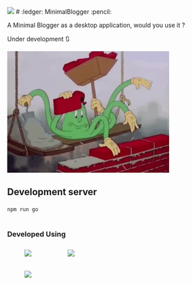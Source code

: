<!-- ![minBlogger logo](src/assets/minBlogger-grey.ico) -->
<img src="src/assets/minBlogger-grey.ico" width="48">
# :ledger: MinimalBlogger :pencil:
<!-- <img src="src/assets/minBlogger-logo.svg" style="margin:10px 40px;" height="80"> -->


 A Minimal Blogger as a desktop application, would you use it ?

Under development 🔃

![under development](src/assets/giphy.gif)

## Development server
`
npm run go
`
<br>
<br>

### Developed Using
<div style="text-align:centaer;">


<img src="https://nodejs.org/static/images/logos/nodejs-new-pantone-black.svg" style="margin:10px 40px;" height="80">

<img src="https://angular.io/assets/images/logos/angularjs/AngularJS-Shield.svg" style="margin:10px 40px" height="80">

</div>
<div style="text-align:centaer;">

<img src="https://electronjs.org/images/electron-logo.svg" style="margin:20px 40px" height="50">
</div>
